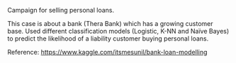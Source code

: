 Campaign for selling personal loans.

This case is about a bank (Thera Bank) which has a growing customer base. Used different classification models (Logistic, K-NN and Naïve Bayes) to predict the likelihood of a liability customer buying personal loans.

Reference: https://www.kaggle.com/itsmesunil/bank-loan-modelling
